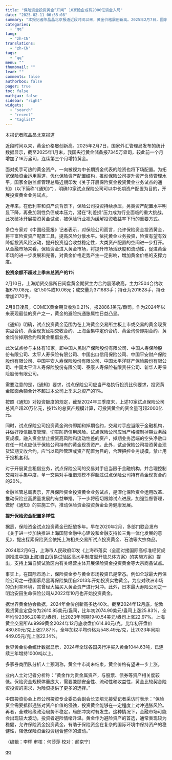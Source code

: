 ```yaml
---
title: "保险资金投资黄金“开闸” 10家险企或有2000亿资金入局"
date: "2025-02-11 06:55:08"
summary: "本报记者陈晶晶北京报道近段时间以来，黄金价格屡创新高。2025年2月7日，国家外汇管理局发布的统计数..."
categories:
  - "qq"
lang:
  - "zh-CN"
translations:
  - "zh-CN"
tags:
  - "qq"
menu: ""
thumbnail: ""
lead: ""
comments: false
authorbox: false
pager: true
toc: false
mathjax: false
sidebar: "right"
widgets:
  - "search"
  - "recent"
  - "taglist"
---
```


本报记者陈晶晶北京报道

近段时间以来，黄金价格屡创新高。2025年2月7日，国家外汇管理局发布的统计数据显示，截至2025年1月末，我国央行黄金储备报7345万盎司，较此前一个月增加了16万盎司，连续第三个月增持黄金。

面对炙手可热的黄金资产，一向被视为中长期资金代表的险资也将下场配置。为拓宽保险资金运用渠道，优化保险资产配置结构，推动保险公司提升资产负债管理水平，国家金融监督管理总局近期印发《关于开展保险资金投资黄金业务试点的通知》（以下简称“《通知》”），明确10家试点保险公司可以中长期资产配置为目的，开展投资黄金业务试点。

近年来，在低利率和资产荒背景下，保险公司投资持续承压，另类资产配置水平明显下降，再叠加刚性负债成本压力，潜在“利差损”压力成为行业面临的重大挑战。此次破冰开展投资黄金试点，被保险行业视为缓解投资收益率下行的重要方式。

多位专家对《中国经营报》记者表示，对保险公司而言，允许保险资金投资黄金，将丰富险资资产配置工具，提高风险分散水平。依托黄金业务投资，险资有望有效降低投资风险波动，提升投资组合收益稳定性，大类资产配置的空间进一步打开。从金融市场来看，保险资金进入黄金市场，将提升市场活跃度和流动性，促进黄金市场的进一步发展和完善，对黄金价格走势产生一定影响，增加黄金价格的支撑力度。

**投资余额不超过上季末总资产的1%**

2月10日，上海期货交易所日间盘黄金期货主力合约震荡收高，主力2504合约收报679.08元，涨1.50%或10.06元；成交量为371683手；持仓为201628手，持仓增加2170手。

2月8日凌晨，COMEX黄金期货收涨0.21%，报2886.1美元/盎司。作为2024年以来表现最佳的资产之一，黄金的避险抗通胀属性日益凸显。

《通知》明确，试点投资黄金范围为在上海黄金交易所主板上市或交易的黄金现货实盘合约、黄金现货延期交收合约、上海金集中定价合约、黄金询价即期合约、黄金询价掉期合约和黄金租借业务。

此次试点参与主体有10家，即中国人民财产保险股份有限公司、中国人寿保险股份有限公司、太平人寿保险有限公司、中国出口信用保险公司、中国平安财产保险股份有限公司、中国平安人寿保险股份有限公司、中国太平洋财产保险股份有限公司、中国太平洋人寿保险股份有限公司、泰康人寿保险有限责任公司、新华人寿保险股份有限公司。

需要注意的是，《通知》要求，试点保险公司应当严格执行投资比例要求，投资黄金账面余额合计不超过本公司上季末总资产的1%。

按照《通知》对投资额度的规定，截至2024年三季度末，上述10家试点保险公司总资产超20万亿元，按1%的总资产规模计算，可投资黄金的资金量可超2000亿元。

同时，试点保险公司投资黄金询价即期和掉期合约，交易对手应当限于金融机构，并做好授信额度管理，切实防范信用风险。试点保险公司应当严格控制掉期业务融资规模，融入资金禁止投资高风险和流动性差的资产，掉期业务远端的空头净敞口在任一时点应低于保险公司持有的黄金现货资产。此外，试点保险公司投资黄金现货延期交收合约，应当以风险管理或资产配置为目的，合理把控业务规模，禁止用于投机套利。

对于开展黄金租借业务，试点保险公司的交易对手应当限于金融机构，并合理控制交易对手集中度，单一交易对手租借规模不得超过试点保险公司持有黄金现货合约的20%。

金融监管总局表示，开展保险资金投资黄金业务试点，是深化保险资金运用改革、推动保险业高质量发展的有益举措。下一步将密切跟踪试点进展，加强监督管理，做好《通知》的实施工作，推动保险资金投资黄金业务健康发展。

**提升保险资金配置多样性**

据悉，保险资金试点投资黄金已酝酿多年。早在2020年2月，多部门联合发布《关于进一步加快推进上海国际金融中心建设和金融支持长三角一体化发展的意见》，提出探索保险资金依托上海相关交易所试点投资黄金、石油等大宗商品。

2024年2月6日，上海市人民政府印发《上海市落实〈全面对接国际高标准经贸规则推进中国(上海)自由贸易试验区高水平制度型开放总体方案〉的实施方案》提出，支持上海自贸试验区内有关经营主体开展保险资金投资黄金等大宗商品试点。

事实上，在国际市场上，保险资金参与黄金市场投资已是常态。例如全球最大再保险公司之一德国慕尼黑再保险集团自2013年开始投资实物黄金。为应对欧洲市场的负利率环境，其曾经大幅买入黄金资产进行对冲。此外，日本最大寿险公司之一明治安田生命保险公司从2022年10月也开始投资黄金。

据世界黄金协会数据，2024年金价创新高多达40次。截至2024年12月底，伦敦现货黄金定盘价为2610.85美元/盎司，比年初2074.90美元/盎司上涨25.83%，全年均价2386.20美元/盎司，比2023年同期1940.54美元/盎司上涨22.97%。上海黄金交易所Au9999黄金2024年12月底收盘价614.80元/克，比年初开盘价480.80元/克上涨27.87%，全年加权平均价格为548.49元/克，比2023年同期449.05元/克上涨22.14%。

世界黄金协会统计数据显示，2024年全球各国央行净买入黄金1044.63吨，已连续三年增持1000吨以上。

多家券商团队分析人士预测称，黄金牛市尚未结束，黄金价格有望进一步上涨。

业内人士对记者分析称：“黄金作为贵金属资产，与股票、债券等资产相关度较低。保险资金规模体量庞大，需要兼顾安全性、流动性和收益性，黄金比较契合险资投资的需求，为险资提供了更多的选择。”

中国投资协会上市公司投资专业委员会副会长支培元接受记者采访时表示：“保险资金需要抵御通胀对资产价值的侵蚀，投资黄金能够在一定程度上对冲通胀风险。再者，全球地缘政治局势不稳定，局部冲突时有发生。这种情况下，金融市场可能会出现较大波动，投资者避险情绪升温。黄金作为避险资产的首选，通常表现较为稳健，允许保险资金投资黄金，有助于保险资金在复杂的国际环境中保持资产的稳健性，降低保险资金投资组合整体的波动。”

（编辑：李晖 审核：何莎莎 校对：颜京宁）

[qq](https://new.qq.com/rain/a/20250211A012SK00)
